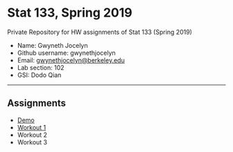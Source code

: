 # Stat 133, Spring 2019

Private Repository for HW assignments of Stat 133 (Spring 2019)

- Name: Gwyneth Jocelyn
- Github username: gwynethjocelyn
- Email: gwynethjocelyn@berkeley.edu
- Lab section: 102
- GSI: Dodo Qian

-----

## Assignments

- [Demo](demo)
- [Workout 1](workout1)
- Workout 2
- Workout 3


